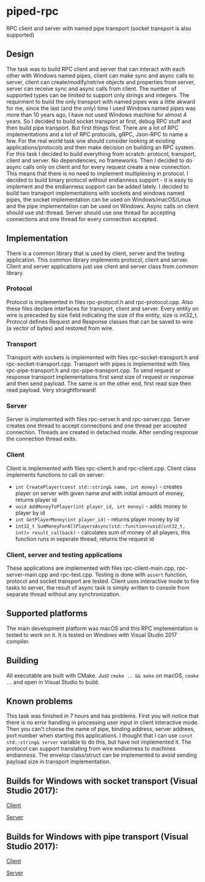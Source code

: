 # piped-rpc

RPC client and server with named pipe transport (socket transport is also supported)

## Design

The task was to build RPC client and server that can interact with each other with Windows named pipes, client can make sync and async calls to server, client can create/modify/retrive objects and properties from server, server can receive sync and async calls from client. The number of supported types can be limited to support only strings and integers. The requirment to build the only transport with named pipes was a little akward for me, since the last (and the only) time I used Windows named pipes was more than 10 years ago, I have not used Windows machine for almost 4 years. So I decided to build socket transport at first, debug RPC stuff and then build pipe transport. But first things first. There are a lot of RPC implementations and a lot of RPC protocols, gRPC, Json-RPC to name a few. For the real world task one should consider looking at existing applications/protocols and then make decision on building an RPC system. For this task I decided to build everything from scratch: protocol, transport, client and server. No dependencies, no frameworks. Then I decided to do async calls only on client and for every request create a new connection. This means that there is no need to implement multiplexing in protocol. I decided to build binary protocol without endianness support - it is easy to implement and the endianness support can be added lately. I decided to build two transport implementations with sockets and windows named pipes, the socket implementation can be used on Windows/macOS/Linux and the pipe implementation can be used on Windows. Async calls on client should use std::thread. Server should use one thread for accepting connections and one thread for every connection accepted.

## Implementation

There is a common library that is used by client, server and the testing application. This common library implements protocol, client and server. Client and server applications just use client and server class from common library.

### Protocol

Protocol is implemented in files rpc-protocol.h and rpc-protocol.cpp. Also these files declare interfaces for transport, client and server. Every entity on wire is preceded by size field indicating the size of the entity, size is int32_t. Protocol defines Request and Response classes that can be saved to wire (a vector of bytes) and restored from wire.

### Transport

Transport with sockets is implemented with files rpc-socket-transport.h and rpc-socket-transport.cpp. Transport with pipes is implemented with files rpc-pipe-transport.h and rpc-pipe-transport.cpp. To send request or response transport implementations first send size of request or response and then send payload. The same is on the other end, first read size then read payload. Very straightforward!

### Server

Server is implemented with files rpc-server.h and rpc-server.cpp. Server creates one thread to accept connections and one thread per accepted connection. Threads are created in detached mode. After sending response the connection thread exits.

### Client

Client is implemented with files rpc-client.h and rpc-client.cpp. Client class implements functions to call on server:

* `int CreatePlayer(const std::string& name, int money)` - creates player on server with given name and with initial amount of money, returns player id
* `void AddMoneyToPlayer(int player_id, int money)` - adds money to player by id
* `int GetPlayerMoney(int player_id)` - returns player money by id
* `int32_t SumMoneyForAllPlayersAsync(std::function<void(int32_t, int)> result_callback)` - calculates sum of money of all players, this function runs in seperate thread, returns the request id

### Client, server and testing applications

These applications are implemented with files rpc-client-main.cpp, rpc-server-main.cpp and rpc-test.cpp. Testing is done with `assert` function, protocol and socket transport are tested. Client uses interactive mode to fire tasks to server, the result of async task is simply written to console from separate thread without any synchronization.

## Supported platforms

The main development platform was macOS and this RPC implementation is tested to work on it. It is tested on Windows with Visual Studio 2017 compiler.

## Building

All executable are built with CMake. Just `cmake .. && make` on macOS, `cmake ..` and open in Visual Studio to build.

## Known problems

This task was finished in 7 hours and has problems. First you will notice that there is no error handling in processing user input in client interactive mode. Then you can't choose the name of pipe, binding address, server addrees, port number when starting this applications. I thought that I can use `const std::string& server` variable to do this, but have not implemented it. The protocol can support translating from wire endianness to machines endianness. The envelop class/struct can be implemented to avoid sending payload size in transport implementation.

## Builds for Windows with socket transport (Visual Studio 2017):

[Client](https://www.dropbox.com/s/faikemrwjoxtwza/rpc-client.exe?dl=1)

[Server](https://www.dropbox.com/s/b47r2dwzy244s8b/rpc-server.exe?dl=1)

## Builds for Windows with pipe transport (Visual Studio 2017):

[Client](https://www.dropbox.com/s/kiyxxghd40dagz9/rpc-client.exe?dl=1)

[Server](https://www.dropbox.com/s/m0zrvop4bdpj3vb/rpc-server.exe?dl=1)
